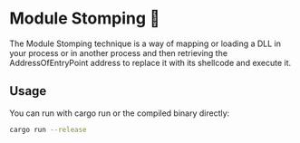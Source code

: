 # Module Stomping 🦀

The Module Stomping technique is a way of mapping or loading a DLL in your process or in another process and then retrieving the AddressOfEntryPoint address to replace it with its shellcode and execute it.

## Usage 

You can run with cargo run or the compiled binary directly:
```sh
cargo run --release
```
